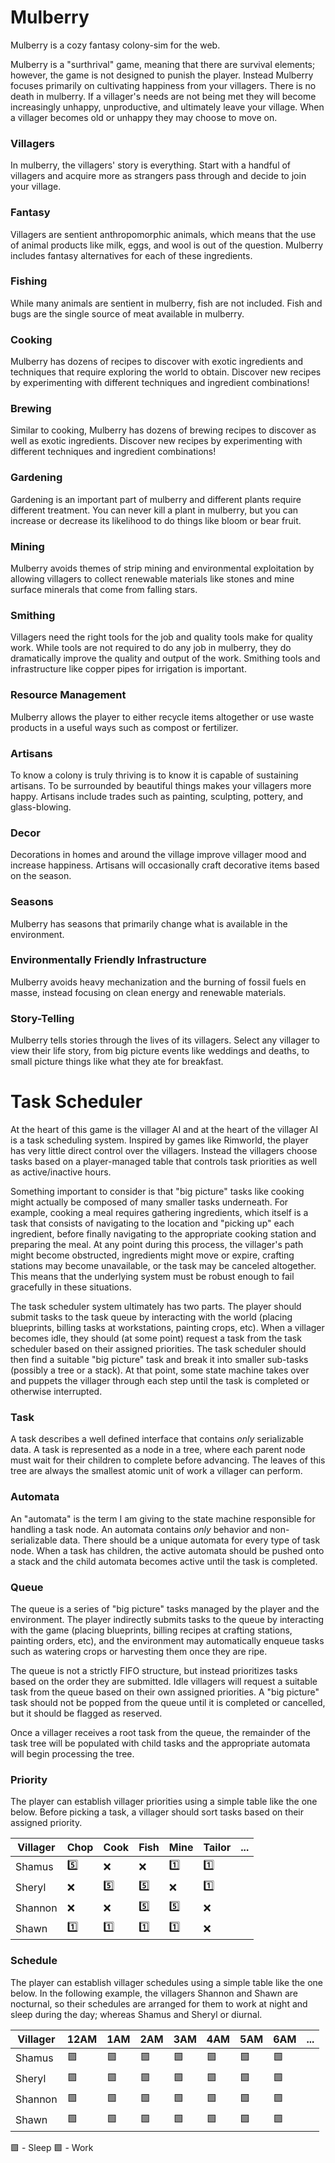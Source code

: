 # Mulberry
Mulberry is a cozy fantasy colony-sim for the web.

Mulberry is a "surthrival" game, meaning that there are survival elements; however, the game is not designed to punish the player. Instead Mulberry focuses primarily on cultivating happiness from your villagers. There is no death in mulberry. If a villager's needs are not being met they will become increasingly unhappy, unproductive, and ultimately leave your village. When a villager becomes old or unhappy they may choose to move on.

### Villagers
In mulberry, the villagers' story is everything. Start with a handful of villagers and acquire more as strangers pass through and decide to join your village.
### Fantasy
Villagers are sentient anthropomorphic animals, which means that the use of animal products like milk, eggs, and wool is out of the question. Mulberry includes fantasy alternatives for each of these ingredients. 
### Fishing
While many animals are sentient in mulberry, fish are not included. Fish and bugs are the single source of meat available in mulberry.
### Cooking
Mulberry has dozens of recipes to discover with exotic ingredients and techniques that require exploring the world to obtain. Discover new recipes by experimenting with different techniques and ingredient combinations!
### Brewing
Similar to cooking, Mulberry has dozens of brewing recipes to discover as well as exotic ingredients. Discover new recipes by experimenting with different techniques and ingredient combinations!
### Gardening
Gardening is an important part of mulberry and different plants require different treatment. You can never kill a plant in mulberry, but you can increase or decrease its likelihood to do things like bloom or bear fruit.
### Mining
Mulberry avoids themes of strip mining and environmental exploitation by allowing villagers to collect renewable materials like stones and mine surface minerals that come from falling stars.
### Smithing
Villagers need the right tools for the job and quality tools make for quality work. While tools are not required to do any job in mulberry, they do dramatically improve the quality and output of the work. Smithing tools and infrastructure like copper pipes for irrigation is important.
### Resource Management
Mulberry allows the player to either recycle items altogether or use waste products in a useful ways such as compost or fertilizer.
### Artisans
To know a colony is truly thriving is to know it is capable of sustaining artisans. To be surrounded by beautiful things makes your villagers more happy. Artisans include trades such as painting, sculpting, pottery, and glass-blowing.
### Decor
Decorations in homes and around the village improve villager mood and increase happiness. Artisans will occasionally craft decorative items based on the season.
### Seasons
Mulberry has seasons that primarily change what is available in the environment.
### Environmentally Friendly Infrastructure
Mulberry avoids heavy mechanization and the burning of fossil fuels en masse, instead focusing on clean energy and renewable materials.
### Story-Telling
Mulberry tells stories through the lives of its villagers. Select any villager to view their life story, from big picture events like weddings and deaths, to small picture things like what they ate for breakfast.


# Task Scheduler

At the heart of this game is the villager AI and at the heart of the villager AI is a task scheduling system. Inspired by games like Rimworld, the player has very little direct control over the villagers. Instead the villagers choose tasks based on a player-managed table that controls task priorities as well as active/inactive hours.

Something important to consider is that "big picture" tasks like cooking might actually be composed of many smaller tasks underneath. For example, cooking a meal requires gathering ingredients, which itself is a task that consists of navigating to the location and "picking up" each ingredient, before finally navigating to the appropriate cooking station and preparing the meal. At any point during this process, the villager's path might become obstructed, ingredients might move or expire, crafting stations may become unavailable, or the task may be canceled altogether. This means that the underlying system must be robust enough to fail gracefully in these situations.

The task scheduler system ultimately has two parts. The player should submit tasks to the task queue by interacting with the world (placing blueprints, billing tasks at workstations, painting crops, etc). When a villager becomes idle, they should (at some point) request a task from the task scheduler based on their assigned priorities. The task scheduler should then find a suitable "big picture" task and break it into smaller sub-tasks (possibly a tree or a stack). At that point, some state machine takes over and puppets the villager through each step until the task is completed or otherwise interrupted.

### Task
A task describes a well defined interface that contains *only* serializable data. A task is represented as a node in a tree, where each parent node must wait for their children to complete before advancing. The leaves of this tree are always the smallest atomic unit of work a villager can perform.

### Automata
An "automata" is the term I am giving to the state machine responsible for handling a task node. An automata contains *only* behavior and non-serializable data. There should be a unique automata for every type of task node. When a task has children, the active automata should be pushed onto a stack and the child automata becomes active until the task is completed.

### Queue
The queue is a series of "big picture" tasks managed by the player and the environment. The player indirectly submits tasks to the queue by interacting with the game (placing blueprints, billing recipes at crafting stations, painting orders, etc), and the environment may automatically enqueue tasks such as watering crops  or harvesting them once they are ripe.

The queue is not a strictly FIFO structure, but instead prioritizes tasks based on the order they are submitted. Idle villagers will request a suitable task from the queue based on their own assigned priorities. A "big picture" task should not be popped from the queue until it is completed or cancelled, but it should be flagged as reserved. 

Once a villager receives a root task from the queue, the remainder of the task tree will be populated with child tasks and the appropriate automata will begin processing the tree.

### Priority
The player can establish villager priorities using a simple table like the one below. Before picking a task, a villager should sort tasks based on their assigned priority.

| Villager | Chop | Cook | Fish | Mine | Tailor | ... |
| -------- | ---- | ---- | ---- | ---- | ------ | --- |
| Shamus   | 5️⃣  | ❌    | ❌    | 1️⃣  | 1️⃣    |     |
| Sheryl   | ❌    | 5️⃣  | 5️⃣  | ❌    | 1️⃣    |     |
| Shannon  | ❌    | ❌    | 5️⃣  | 5️⃣  | ❌      |     |
| Shawn    | 1️⃣  | 1️⃣  | 1️⃣  | 1️⃣  | ❌      |     |

### Schedule
The player can establish villager schedules using a simple table like the one below. In the following example, the villagers Shannon and Shawn are nocturnal, so their schedules are arranged for them to work at night and sleep during the day; whereas Shamus and Sheryl or diurnal.

| Villager | 12AM | 1AM | 2AM | 3AM | 4AM | 5AM | 6AM | ... |
| -------- | ---- | --- | --- | --- | --- | --- | --- | --- |
| Shamus   | 🟪   | 🟪  | 🟪  | 🟪  | 🟪  | 🟩  | 🟩  |     |
| Sheryl   | 🟪   | 🟪  | 🟪  | 🟪  | 🟪  | 🟩  | 🟩  |     |
| Shannon  | 🟩   | 🟩  | 🟩  | 🟩  | 🟩  | 🟩  | 🟪  |     |
| Shawn    | 🟩   | 🟩  | 🟩  | 🟩  | 🟩  | 🟩  | 🟪  |     |

🟪 - Sleep
🟩 - Work
